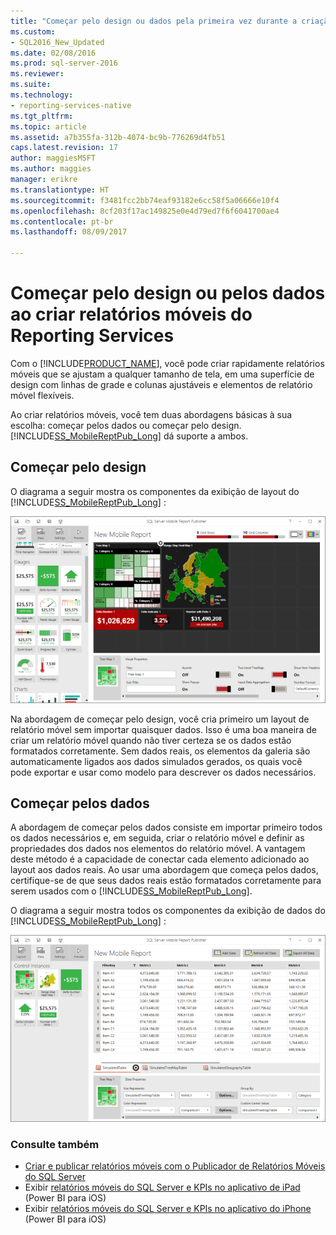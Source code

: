 ```yaml
---
title: "Começar pelo design ou dados pela primeira vez durante a criação de relatórios móveis do Reporting Services | Microsoft Docs"
ms.custom:
- SQL2016_New_Updated
ms.date: 02/08/2016
ms.prod: sql-server-2016
ms.reviewer: 
ms.suite: 
ms.technology:
- reporting-services-native
ms.tgt_pltfrm: 
ms.topic: article
ms.assetid: a7b355fa-312b-4074-bc9b-776269d4fb51
caps.latest.revision: 17
author: maggiesMSFT
ms.author: maggies
manager: erikre
ms.translationtype: HT
ms.sourcegitcommit: f3481fcc2bb74eaf93182e6cc58f5a06666e10f4
ms.openlocfilehash: 8cf203f17ac149825e0e4d79ed7f6f6041700ae4
ms.contentlocale: pt-br
ms.lasthandoff: 08/09/2017

---
```

# <a name="design-first-or-data-first-when-creating-in-reporting-services-mobile-reports"></a>Começar pelo design ou pelos dados ao criar relatórios móveis do Reporting Services
  
Com o [!INCLUDE[PRODUCT_NAME](../../includes/ss-mobilereptpub-long.md)], você pode criar rapidamente relatórios móveis que se ajustam a qualquer tamanho de tela, em uma superfície de design com linhas de grade e colunas ajustáveis e elementos de relatório móvel flexíveis.   
  
Ao criar relatórios móveis, você tem duas abordagens básicas à sua escolha: começar pelos dados ou começar pelo design. [!INCLUDE[SS_MobileReptPub_Long](../../includes/ss-mobilereptpub-short.md)] dá suporte a ambos.   
  
## <a name="design-first"></a>Começar pelo design  
  
O diagrama a seguir mostra os componentes da exibição de layout do [!INCLUDE[SS_MobileReptPub_Long](../../includes/ss-mobilereptpub-short.md)] :   
  
![SS_MRP_LayoutTab](../../reporting-services/mobile-reports/media/ss-mrp-layouttab.png)  
  
Na abordagem de começar pelo design, você cria primeiro um layout de relatório móvel sem importar quaisquer dados. Isso é uma boa maneira de criar um relatório móvel quando não tiver certeza se os dados estão formatados corretamente. Sem dados reais, os elementos da galeria são automaticamente ligados aos dados simulados gerados, os quais você pode exportar e usar como modelo para descrever os dados necessários.  
  
## <a name="data-first"></a>Começar pelos dados  
A abordagem de começar pelos dados consiste em importar primeiro todos os dados necessários e, em seguida, criar o relatório móvel e definir as propriedades dos dados nos elementos do relatório móvel. A vantagem deste método é a capacidade de conectar cada elemento adicionado ao layout aos dados reais. Ao usar uma abordagem que começa pelos dados, certifique-se de que seus dados reais estão formatados corretamente para serem usados com o [!INCLUDE[SS_MobileReptPub_Long](../../includes/ss-mobilereptpub-short.md)].   
  
 O diagrama a seguir mostra todos os componentes da exibição de dados do [!INCLUDE[SS_MobileReptPub_Long](../../includes/ss-mobilereptpub-short.md)] :  
  
![SS_MRP_DataTab](../../reporting-services/mobile-reports/media/ss-mrp-datatab.png)  
  
### <a name="see-also"></a>Consulte também  
- [Criar e publicar relatórios móveis com o Publicador de Relatórios Móveis do SQL Server](../../reporting-services/mobile-reports/create-mobile-reports-with-sql-server-mobile-report-publisher.md)  
-  Exibir [relatórios móveis do SQL Server e KPIs no aplicativo de iPad](https://pbiwebprod-docs.azurewebsites.net/en-us/documentation/powerbi-mobile-ipad-kpis-mobile-reports)  (Power BI para iOS)  
-  Exibir [relatórios móveis do SQL Server e KPIs no aplicativo do iPhone](https://pbiwebprod-docs.azurewebsites.net/en-us/documentation/powerbi-mobile-iphone-kpis-mobile-reports) (Power BI para iOS)  
  
  
  
  



